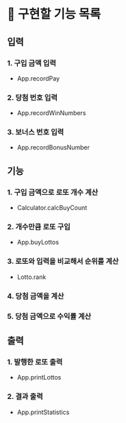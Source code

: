 # 📝 구현할 기능 목록

## 입력

### 1. 구입 금액 입력

- App.recordPay

### 2. 당첨 번호 입력

- App.recordWinNumbers

### 3. 보너스 번호 입력

- App.recordBonusNumber

## 기능

### 1. 구입 금액으로 로또 개수 계산

- Calculator.calcBuyCount

### 2. 개수만큼 로또 구입

- App.buyLottos

### 3. 로또와 입력을 비교해서 순위를 계산

- Lotto.rank

### 4. 당첨 금액을 계산

### 5. 당첨 금액으로 수익률 계산

## 출력

### 1. 발행한 로또 출력

- App.printLottos

### 2. 결과 출력

- App.printStatistics
